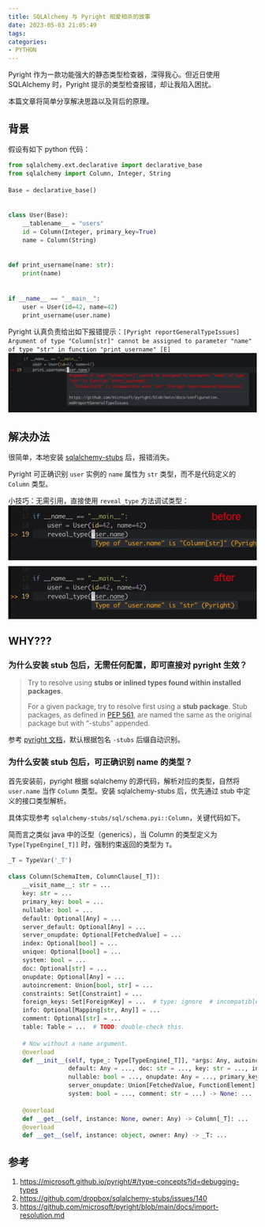 ```yaml
---
title: SQLAlchemy 与 Pyright 相爱相杀的故事
date: 2023-05-03 21:05:49
tags:
categories:
- PYTHON
---
```


Pyright 作为一款功能强大的静态类型检查器，深得我心。但近日使用 SQLAlchemy 时，Pyright 提示的类型检查报错，却让我陷入困扰。

本篇文章将简单分享解决思路以及背后的原理。

<!--more-->

## 背景
假设有如下 python 代码：
```python
from sqlalchemy.ext.declarative import declarative_base
from sqlalchemy import Column, Integer, String

Base = declarative_base()


class User(Base):
    __tablename__ = "users"
    id = Column(Integer, primary_key=True)
    name = Column(String)


def print_username(name: str):
    print(name)


if __name__ == "__main__":
    user = User(id=42, name=42)
    print_username(user.name)
```

Pyright 认真负责给出如下报错提示：`[Pyright reportGeneralTypeIssues] Argument of type "Column[str]" cannot be assigned to parameter "name" of type "str" in function "print_username" [E]`
![](../images/blog/2021-09-04-jvm-note/16831164151732.jpg)


## 解决办法
很简单，本地安装 [sqlalchemy-stubs](https://pypi.org/project/sqlalchemy-stubs/) 后，报错消失。

Pyright 可正确识别 `user` 实例的 `name` 属性为 `str` 类型，而不是代码定义的 `Column` 类型。

小技巧：无需引用，直接使用 `reveal_type` 方法调试类型：
![](../images/blog/2021-09-04-jvm-note/16831174091876.jpg)


## WHY???
### 为什么安装 stub 包后，无需任何配置，即可直接对 pyright 生效？
> Try to resolve using **stubs or inlined types found within installed packages**.
> 
> For a given package, try to resolve first using a **stub package**. Stub packages, as defined in [PEP 561](https://www.python.org/dev/peps/pep-0561/#type-checker-module-resolution-order), are named the same as the original package but with “-stubs” appended.

参考 [pyright 文档](https://github.com/microsoft/pyright/blob/main/docs/import-resolution.md)，默认根据包名 `-stubs` 后缀自动识别。

### 为什么安装 stub 包后，可正确识别 name 的类型？
首先安装前，pyright 根据 sqlalchemy 的源代码，解析对应的类型，自然将 `user.name` 当作 `Column` 类型。安装 sqlalchemy-stubs 后，优先通过 stub 中定义的接口类型解析。

具体实现参考 `sqlalchemy-stubs/sql/schema.pyi::Column`，关键代码如下。

简而言之类似 java 中的泛型（generics），当 Column 的类型定义为 `Type[TypeEngine[_T]]` 时，强制约束返回的类型为 `T`。
```python
_T = TypeVar('_T')

class Column(SchemaItem, ColumnClause[_T]):
    __visit_name__: str = ...
    key: str = ...
    primary_key: bool = ...
    nullable: bool = ...
    default: Optional[Any] = ...
    server_default: Optional[Any] = ...
    server_onupdate: Optional[FetchedValue] = ...
    index: Optional[bool] = ...
    unique: Optional[bool] = ...
    system: bool = ...
    doc: Optional[str] = ...
    onupdate: Optional[Any] = ...
    autoincrement: Union[bool, str] = ...
    constraints: Set[Constraint] = ...
    foreign_keys: Set[ForeignKey] = ...  # type: ignore  # incompatible with ColumnElement.foreign_keys
    info: Optional[Mapping[str, Any]] = ...
    comment: Optional[str] = ...
    table: Table = ...  # TODO: double-check this.

    # Now without a name argument.
    @overload
    def __init__(self, type_: Type[TypeEngine[_T]], *args: Any, autoincrement: Union[bool, str] = ...,
                 default: Any = ..., doc: str = ..., key: str = ..., index: bool = ..., info: Mapping[str, Any] = ...,
                 nullable: bool = ..., onupdate: Any = ..., primary_key: bool = ..., server_default: Any = ...,
                 server_onupdate: Union[FetchedValue, FunctionElement] = ..., quote: Optional[bool] = ..., unique: bool = ...,
                 system: bool = ..., comment: str = ...) -> None: ...
    
    @overload
    def __get__(self, instance: None, owner: Any) -> Column[_T]: ...
    @overload
    def __get__(self, instance: object, owner: Any) -> _T: ...
```


## 参考
1. https://microsoft.github.io/pyright/#/type-concepts?id=debugging-types
2. https://github.com/dropbox/sqlalchemy-stubs/issues/140
3. https://github.com/microsoft/pyright/blob/main/docs/import-resolution.md